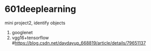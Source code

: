 # 601deeplearning
mini project2, identify objects

1. googlenet
2. vgg16+tensorflow
#https://blog.csdn.net/daydayup_668819/article/details/79651137
